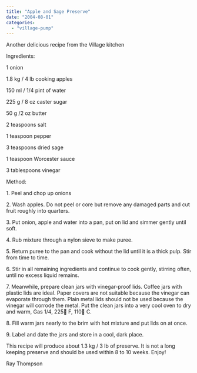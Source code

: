 ```yaml
---
title: "Apple and Sage Preserve"
date: "2004-08-01"
categories: 
  - "village-pump"
---
```


Another delicious recipe from the Village kitchen

Ingredients:

1 onion

1.8 kg / 4 lb cooking apples

150 ml / 1/4 pint of water

225 g / 8 oz caster sugar

50 g /2 oz butter

2 teaspoons salt

1 teaspoon pepper

3 teaspoons dried sage

1 teaspoon Worcester sauce

3 tablespoons vinegar

Method:

1\. Peel and chop up onions

2\. Wash apples. Do not peel or core but remove any damaged parts and cut fruit roughly into quarters.

3\. Put onion, apple and water into a pan, put on lid and simmer gently until soft.

4\. Rub mixture through a nylon sieve to make puree.

5\. Return puree to the pan and cook without the lid until it is a thick pulp. Stir from time to time.

6\. Stir in all remaining ingredients and continue to cook gently, stirring often, until no excess liquid remains.

7\. Meanwhile, prepare clean jars with vinegar-proof lids. Coffee jars with plastic lids are ideal. Paper covers are not suitable because the vinegar can evaporate through them. Plain metal lids should not be used because the vinegar will corrode the metal. Put the clean jars into a very cool oven to dry and warm, Gas 1/4, 225 F, 110 C.

8\. Fill warm jars nearly to the brim with hot mixture and put lids on at once.

9\. Label and date the jars and store in a cool, dark place.

This recipe will produce about 1.3 kg / 3 lb of preserve. It is not a long keeping preserve and should be used within 8 to 10 weeks. Enjoy!

Ray Thompson

